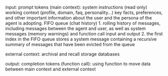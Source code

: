 

input: prompt tokens (main context):
	system instructions (read only)
	working context (profile, domain, faq, personality...)
		key facts, preferences, and other important information about the user and the persona of the agent is adopting.
	FIFO queue (chat history)
		1. rolling history of messages, including messages between the agent and user, as well as system messages (memory warnings) and function call input and output
		2. the first index in the FIFO queue stores a system message containing a recursive summary of messages that have been evicted from the queue

external context:
		archival and recall storage databases

output: completion tokens (function call):
	using function to move data between main context and external context


